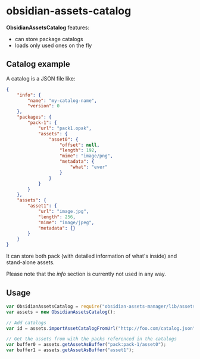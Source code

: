 # obsidian-assets-catalog

**ObsidianAssetsCatalog** features:

* can store package catalogs
* loads only used ones on the fly

## Catalog example

A catalog is a JSON file like:

```json
{
    "info": {
        "name": "my-catalog-name",
        "version": 0
    },
    "packages": {
        "pack-1": {
            "url": "pack1.opak",
            "assets": {
                "asset0": {
                    "offset": null,
                    "length": 192,
                    "mime": "image/png",
                    "metadata": {
                        "what": "ever"
                    }
                }
            }
        }
    },
    "assets": {
        "asset1": {
            "url": "image.jpg",
            "length": 256,
            "mime": "image/jpeg",
            "metadata": {}
        }
    }
}
```

It can store both pack (with detailed information of what's inside)
and stand-alone assets.

Please note that the *info* section is currently not used in any way.

## Usage

```javascript
var ObsidianAssetsCatalog = require("obsidian-assets-manager/lib/assets-catalog");
var assets = new ObsidianAssetsCatalog();

// Add catalogs
var id = assets.importAssetCatalogFromUrl("http://foo.com/catalog.json");

// Get the assets from with the packs referenced in the catalogs
var buffer0 = assets.getAssetAsBuffer("pack:pack-1/asset0");
var buffer1 = assets.getAssetAsBuffer("asset1");
```

